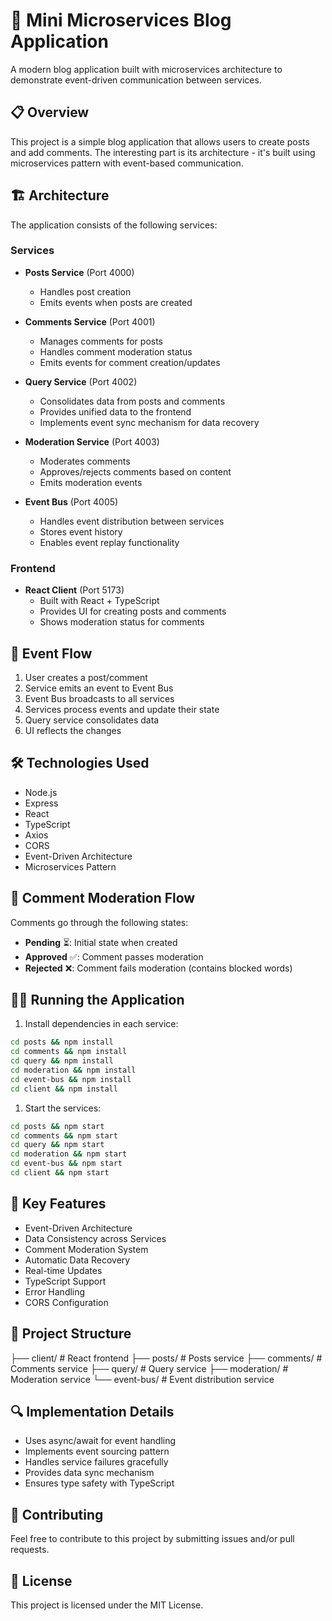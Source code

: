 # 🚀 Mini Microservices Blog Application

A modern blog application built with microservices architecture to demonstrate event-driven communication between services.

## 📋 Overview

This project is a simple blog application that allows users to create posts and add comments. The interesting part is its architecture - it's built using microservices pattern with event-based communication.

## 🏗️ Architecture

The application consists of the following services:

### Services

- **Posts Service** (Port 4000)
  - Handles post creation
  - Emits events when posts are created

- **Comments Service** (Port 4001)
  - Manages comments for posts
  - Handles comment moderation status
  - Emits events for comment creation/updates

- **Query Service** (Port 4002)
  - Consolidates data from posts and comments
  - Provides unified data to the frontend
  - Implements event sync mechanism for data recovery

- **Moderation Service** (Port 4003)
  - Moderates comments
  - Approves/rejects comments based on content
  - Emits moderation events

- **Event Bus** (Port 4005)
  - Handles event distribution between services
  - Stores event history
  - Enables event replay functionality

### Frontend

- **React Client** (Port 5173)
  - Built with React + TypeScript
  - Provides UI for creating posts and comments
  - Shows moderation status for comments

## 🔄 Event Flow

1. User creates a post/comment
2. Service emits an event to Event Bus
3. Event Bus broadcasts to all services
4. Services process events and update their state
5. Query service consolidates data
6. UI reflects the changes

## 🛠️ Technologies Used

- Node.js
- Express
- React
- TypeScript
- Axios
- CORS
- Event-Driven Architecture
- Microservices Pattern

## 🚦 Comment Moderation Flow

Comments go through the following states:

- **Pending** ⏳: Initial state when created
- **Approved** ✅: Comment passes moderation
- **Rejected** ❌: Comment fails moderation (contains blocked words)

## 🏃‍♂️ Running the Application

1. Install dependencies in each service:

 ```bash
cd posts && npm install
cd comments && npm install
cd query && npm install
cd moderation && npm install
cd event-bus && npm install
cd client && npm install
```

1. Start the services:

```bash
cd posts && npm start
cd comments && npm start
cd query && npm start
cd moderation && npm start
cd event-bus && npm start
cd client && npm start
```

## 🎯 Key Features

- Event-Driven Architecture
- Data Consistency across Services
- Comment Moderation System
- Automatic Data Recovery
- Real-time Updates
- TypeScript Support
- Error Handling
- CORS Configuration

## 📐 Project Structure

├── client/ # React frontend
├── posts/ # Posts service
├── comments/ # Comments service
├── query/ # Query service
├── moderation/ # Moderation service
└── event-bus/ # Event distribution service

## 🔍 Implementation Details

- Uses async/await for event handling
- Implements event sourcing pattern
- Handles service failures gracefully
- Provides data sync mechanism
- Ensures type safety with TypeScript

## 🤝 Contributing

Feel free to contribute to this project by submitting issues and/or pull requests.

## 📝 License

This project is licensed under the MIT License.

